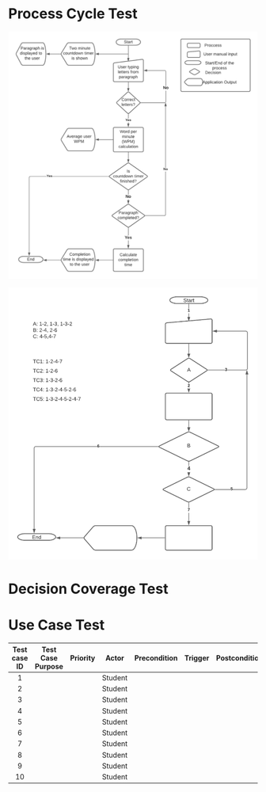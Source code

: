 # Process Cycle Test 

![alt text](/PCT.png)

![alt text](/PCT-2.png)

# Decision Coverage Test

# Use Case Test 
|Test case ID|Test Case Purpose|Priority|Actor   |Precondition|Trigger|Postconditions|
|:----------:|:---------------:|:------:|:------:|:----------:|:-----:|:------------:|
| 1          |                 |        |Student |            |       |              |
| 2          |                 |        |Student |            |       |              |
| 3          |                 |        |Student |            |       |              |
| 4          |                 |        |Student |            |       |              |
| 5          |                 |        |Student |            |       |              |
| 6          |                 |        |Student |            |       |              |
| 7          |                 |        |Student |            |       |              |
| 8          |                 |        |Student |            |       |              |
| 9          |                 |        |Student |            |       |              |
| 10         |                 |        |Student |            |       |              |
